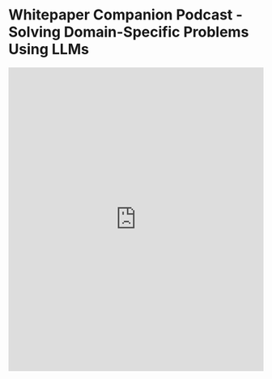 # Whitepaper Companion Podcast - Solving Domain-Specific Problems Using LLMs

<iframe width="100%" height="600" src="https://www.youtube.com/embed/b1a4ZOQ8XdI" frameborder="0" allowfullscreen></iframe>
